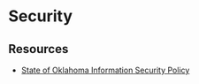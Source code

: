 # Security

## Resources

- [State of Oklahoma Information Security Policy](https://omes.ok.gov/sites/g/files/gmc316/f/InfoSecPPG_0.pdf)